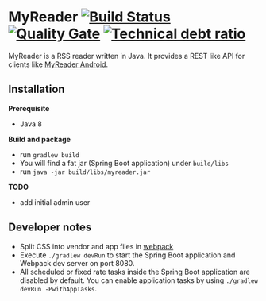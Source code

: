 MyReader [![Build Status](https://api.travis-ci.org/ksokol/myreader.png?branch=master)](https://travis-ci.org/ksokol/myreader/) [![Quality Gate](https://sonarqube.com/api/badges/gate?key=MyReader:MyReader)](https://sonarqube.com/dashboard/index/MyReader:MyReader) [![Technical debt ratio](https://sonarqube.com/api/badges/measure?key=MyReader:MyReader&metric=sqale_debt_ratio)](https://sonarqube.com/dashboard/index/MyReader:MyReader) 
========

MyReader is a RSS reader written in Java. It provides a REST like API for clients like [MyReader Android](https://github.com/ksokol/myreader-android).

Installation
------------

**Prerequisite**

- Java 8

**Build and package**

- run `gradlew build`
- You will find a fat jar (Spring Boot application) under `build/libs`
- run `java -jar build/libs/myreader.jar`


**TODO**

- add initial admin user

Developer notes
---------------

- Split CSS into vendor and app files in [webpack](https://github.com/vuejs-templates/webpack/issues/598#issuecomment-286680721)
- Execute `./gradlew devRun` to start the Spring Boot application and Webpack dev server on port 8080.
- All scheduled or fixed rate tasks inside the Spring Boot application are disabled by default. You can enable application tasks by using `./gradlew devRun -PwithAppTasks`.
